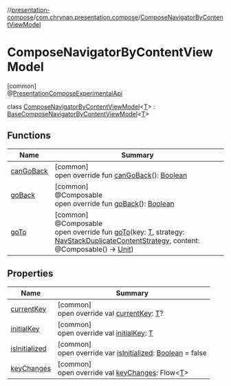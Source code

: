 //[presentation-compose](../../../index.md)/[com.chrynan.presentation.compose](../index.md)/[ComposeNavigatorByContentViewModel](index.md)

# ComposeNavigatorByContentViewModel

[common]\
@[PresentationComposeExperimentalApi](../-presentation-compose-experimental-api/index.md)

class [ComposeNavigatorByContentViewModel](index.md)&lt;[T](index.md)&gt; : [BaseComposeNavigatorByContentViewModel](../-base-compose-navigator-by-content-view-model/index.md)&lt;[T](index.md)&gt;

## Functions

| Name | Summary |
|---|---|
| [canGoBack](can-go-back.md) | [common]<br>open override fun [canGoBack](can-go-back.md)(): [Boolean](https://kotlinlang.org/api/latest/jvm/stdlib/kotlin/-boolean/index.html) |
| [goBack](go-back.md) | [common]<br>@Composable<br>open override fun [goBack](go-back.md)(): [Boolean](https://kotlinlang.org/api/latest/jvm/stdlib/kotlin/-boolean/index.html) |
| [goTo](go-to.md) | [common]<br>@Composable<br>open override fun [goTo](go-to.md)(key: [T](index.md), strategy: [NavStackDuplicateContentStrategy](../-nav-stack-duplicate-content-strategy/index.md), content: @Composable() -&gt; [Unit](https://kotlinlang.org/api/latest/jvm/stdlib/kotlin/-unit/index.html)) |

## Properties

| Name | Summary |
|---|---|
| [currentKey](current-key.md) | [common]<br>open override val [currentKey](current-key.md): [T](index.md)? |
| [initialKey](initial-key.md) | [common]<br>open override val [initialKey](initial-key.md): [T](index.md) |
| [isInitialized](is-initialized.md) | [common]<br>open override var [isInitialized](is-initialized.md): [Boolean](https://kotlinlang.org/api/latest/jvm/stdlib/kotlin/-boolean/index.html) = false |
| [keyChanges](key-changes.md) | [common]<br>open override val [keyChanges](key-changes.md): Flow&lt;[T](index.md)&gt; |
